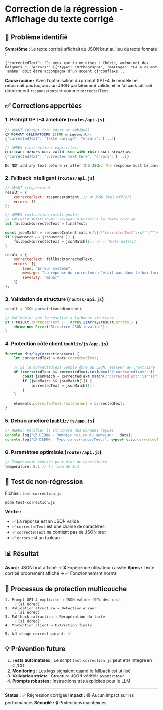 # Correction de la régression - Affichage du texte corrigé

## 🐛 Problème identifié

**Symptôme :** Le texte corrigé affichait du JSON brut au lieu du texte formaté :
```
{"correctedText": "Je veux que tu me dises : Chérie, amène-moi des beignets.", "errors": [{"type": "Orthographe", "message": "Le a du mot 'amène' doit être accompagné d'un accent circonflexe...
```

**Cause racine :** Avec l'optimisation du prompt GPT-4, le modèle ne retournait pas toujours un JSON parfaitement valide, et le fallback utilisait directement `responseContent` comme `correctedText`.

## ✅ Corrections apportées

### 1. **Prompt GPT-4 amélioré** (`routes/api.js`)
```javascript
// AVANT (prompt trop court et ambiguë)
📋 FORMAT OBLIGATOIRE (JSON uniquement):
{"correctedText": "texte corrigé", "errors": [...]}

// APRÈS (instructions explicites)
CRITICAL: Return ONLY valid JSON with this EXACT structure:
{"correctedText": "corrected text here", "errors": [...]}

Do NOT add any text before or after the JSON. The response must be parseable JSON.
```

### 2. **Fallback intelligent** (`routes/api.js`)
```javascript
// AVANT (régression)
result = {
    correctedText: responseContent, // ❌ JSON brut affiché
    errors: []
};

// APRÈS (extraction intelligente)
// FALLBACK INTELLIGENT: Essayer d'extraire le texte corrigé
let fallbackCorrectedText = finalText;

const jsonMatch = responseContent.match(/\{.*"correctedText":\s*"([^"]+)".*\}/s);
if (jsonMatch && jsonMatch[1]) {
    fallbackCorrectedText = jsonMatch[1]; // ✅ Texte extrait
}

result = {
    correctedText: fallbackCorrectedText,
    errors: [{
        type: "Erreur système",
        message: "La réponse du correcteur n'était pas dans le bon format...",
        severity: "minor"
    }]
};
```

### 3. **Validation de structure** (`routes/api.js`)
```javascript
result = JSON.parse(cleanedContent);

// Validation que le résultat a la bonne structure
if (!result.correctedText || !Array.isArray(result.errors)) {
    throw new Error('Structure JSON invalide');
}
```

### 4. **Protection côté client** (`public/js/app.js`)
```javascript
function displayCorrection(data) {
    let correctedText = data.correctedText;
    
    // Si le correctedText semble être du JSON, essayer de l'extraire
    if (correctedText && correctedText.includes('{"correctedText":')) {
        const jsonMatch = correctedText.match(/"correctedText":\s*"([^"]+)"/);
        if (jsonMatch && jsonMatch[1]) {
            correctedText = jsonMatch[1];
        }
    }
    
    elements.correctedText.textContent = correctedText;
}
```

### 5. **Debug amélioré** (`public/js/app.js`)
```javascript
// DEBUG: Vérifier la structure des données reçues
console.log('📋 DEBUG - Données reçues du serveur:', data);
console.log('📋 DEBUG - Type de correctedText:', typeof data.correctedText);
```

### 6. **Paramètres optimisés** (`routes/api.js`)
```javascript
// Température réduite pour plus de consistance
temperature: 0.1 // Au lieu de 0.3
```

## 🧪 Test de non-régression

Fichier : `test-correction.js`

```bash
node test-correction.js
```

**Vérifie :**
- ✅ La réponse est un JSON valide
- ✅ `correctedText` est une chaîne de caractères
- ✅ `correctedText` ne contient pas de JSON brut
- ✅ `errors` est un tableau

## 📊 Résultat

**Avant :** JSON brut affiché → ❌ Expérience utilisateur cassée
**Après :** Texte corrigé proprement affiché → ✅ Fonctionnement normal

## 🔄 Processus de protection multicouche

```
1. Prompt GPT-4 explicite → JSON valide (99% des cas)
    ↓ (si échec)
2. Validation structure → Détection erreur
    ↓ (si échec)
3. Fallback extraction → Récupération du texte
    ↓ (si échec)
4. Protection client → Extraction finale
    ↓
5. Affichage correct garanti ✅
```

## 💡 Prévention future

1. **Tests automatisés** : Le script `test-correction.js` peut être intégré en CI/CD
2. **Monitoring** : Les logs signalent quand le fallback est utilisé
3. **Validation stricte** : Structure JSON vérifiée avant retour
4. **Prompts robustes** : Instructions très explicites pour le LLM

---

**Status :** ✅ Régression corrigée
**Impact :** 🟢 Aucun impact sur les performances
**Sécurité :** 🔒 Protections maintenues 